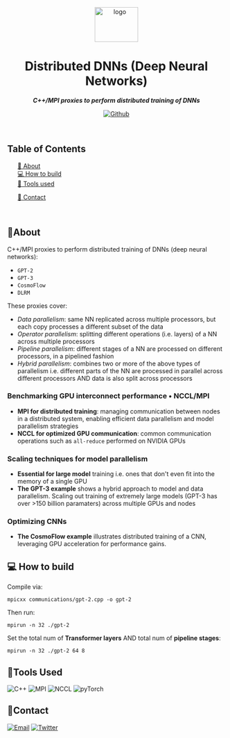 
<div align="center">

<img src="https://res.cloudinary.com/dnz16usmk/image/upload/v1708598121/dnn.png" alt="logo" width="100" height="80"  />

  <h1 align="center">
        Distributed DNNs (Deep Neural Networks)
    </h1>
    <p align="center"> 
        <i><b>C++/MPI proxies to perform distributed training of DNNs</b></i>
        <br /> 
    </p>

[![Github][github]][github-url]


 </div>

<br/>

## Table of Contents

  <ol>
    <a href="#about">📝 About</a><br/>
    <a href="#how-to-build">💻 How to build</a><br/>
    <a href="#tools-used">🔧 Tools used</a>
        <ul>
        </ul>
    <a href="#contact">👤 Contact</a>
  </ol>

<br/>

## 📝About

C++/MPI proxies to perform distributed training of DNNs (deep neural networks):
- `GPT-2`
- `GPT-3`
- `CosmoFlow`
- `DLRM`

These proxies cover:
- *Data parallelism*: same NN replicated across multiple processors, but each copy processes a different subset of the data
- *Operator parallelism*: splitting different operations (i.e. layers) of a NN across multiple processors
- *Pipeline parallelism*: different stages of a NN are processed on different processors, in a pipelined fashion
- *Hybrid parallelism*: combines two or more of the above types of parallelism i.e. different parts of the NN are processed in parallel across different processors AND data is also split across processors

### Benchmarking GPU interconnect performance • NCCL/MPI

- **MPI for distributed training**: managing communication between nodes in a distributed system, enabling efficient data parallelism and model parallelism strategies
- **NCCL for optimized GPU communication**: common communication operations such as `all-reduce` performed on NVIDIA GPUs


### Scaling techniques for model parallelism

- **Essential for large model** training i.e. ones that don't even fit into the memory of a single GPU
- **The GPT-3 example** shows a hybrid approach to model and data parallelism. Scaling out training of extremely large models (GPT-3 has over >150 billion paramaters) across multiple GPUs and nodes


### Optimizing CNNs

- **The CosmoFlow example** illustrates distributed training of a CNN, leveraging GPU acceleration for performance gains.



## 💻 How to build

Compile via:

`mpicxx communications/gpt-2.cpp -o gpt-2`

Then run:

`mpirun -n 32 ./gpt-2`

Set the total num of **Transformer layers** AND total num of **pipeline stages**:

`mpirun -n 32 ./gpt-2 64 8`



## 🔧Tools Used

<img
  src="https://img.shields.io/badge/C++-4F4F4F?style=for-the-badge&logo=cplusplus&color=navy"
  alt="C++"
/>
<img
  src="https://img.shields.io/badge/MPI (Message Passing Interface)-40B5A4?style=for-the-badge&color=black"
  alt="MPI"
/>
<img
src="https://img.shields.io/badge/NCCL_(NVIDIA Collective Communications Library)-40B5A4?style=for-the-badge&logo=nvidia&logoColor=ffffff&color=76b900"
alt="NCCL"
/>
<img
src="https://img.shields.io/badge/pyTorch-EE4C2C?style=for-the-badge&logo=pyTorch&logoColor=white&color=EE4C2C"
alt="pyTorch"
/>

## 👤Contact

<!-- Replace placeholders with your actual contact information -->
[![Email][email]][email-url]
[![Twitter][twitter]][twitter-url]

<!-- MARKDOWN LINKS & IMAGES -->
<!-- https://www.markdownguide.org/basic-syntax/#reference-style-links -->

[email]: https://img.shields.io/badge/me@vd7.io-FFCA28?style=for-the-badge&logo=Gmail&logoColor=00bbff&color=black
[email-url]: #
[github]: https://img.shields.io/badge/Github-2496ED?style=for-the-badge&logo=github&logoColor=white&color=black
[github-url]: https://github.com/vdutts7/dnn-distributed
[twitter]: https://img.shields.io/badge/Twitter-FFCA28?style=for-the-badge&logo=Twitter&logoColor=00bbff&color=black
[twitter-url]: https://twitter.com/vdutts7/
